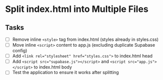# Split index.html into Multiple Files

## Tasks
- [ ] Remove inline `<style>` tag from index.html (styles already in styles.css)
- [ ] Move inline `<script>` content to app.js (excluding duplicate Supabase config)
- [ ] Add `<link rel="stylesheet" href="styles.css">` to index.html head
- [ ] Add `<script src="supabase.js"></script>` and `<script src="app.js"></script>` to index.html body
- [ ] Test the application to ensure it works after splitting
